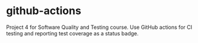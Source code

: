 # github-actions
Project 4 for Software Quality and Testing course. Use GitHub actions for CI testing and reporting test coverage as a status badge.
